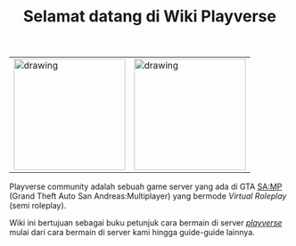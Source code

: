﻿---
id: welcome
slug: /
title: Selamat datang di Wiki Playverse
custom_edit_url: https://github.com/play-verse/docs/edit/master/welcome.md
description: Selamat datang di server SA:MP Playverse Virtual Roleplay Indonesia
keywords:
  - samp
  - samp indo
  - samp roleplay
  - gta
  - san andreas multiplayer
image: https://i.ibb.co/R6ZRfqZ/51-A-EQD96-WGr5-CDFOa-Z4y8-X1u1-Yq-od-MFQGQ2sin-Z0-Ei-KIvpvp-A3c-DXhb14-U2-ASIw0gt4z4-Zxc38v-T77-PE1.png
---

<table width="100%">
  <tr>
    <td valign="middle">
      <img src="https://ucp.playverse.org/static/images/logo.png" alt="drawing" width="200"/>
    </td>
    <td valign="middle">
      <img src="https://ucp.playverse.org/static/images/samp_logo.svg" alt="drawing" width="200"/>
    </td>
  </tr>
</table>

Playverse community adalah sebuah game server yang ada di GTA [SA:MP](https://www.sa-mp.com/) (Grand Theft Auto San Andreas:Multiplayer) yang bermode *Virtual Roleplay* (semi roleplay).

Wiki ini bertujuan sebagai buku petunjuk cara bermain di server *[playverse](https://playverse.org)* mulai dari cara bermain di server kami hingga guide-guide lainnya.